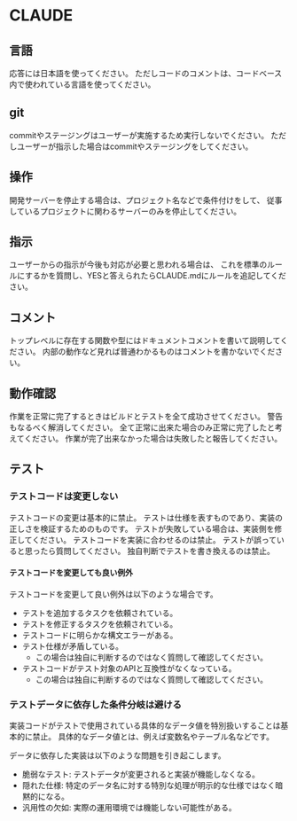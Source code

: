 # CLAUDE

## 言語
応答には日本語を使ってください。
ただしコードのコメントは、コードベース内で使われている言語を使ってください。

## git
commitやステージングはユーザーが実施するため実行しないでください。
ただしユーザーが指示した場合はcommitやステージングをしてください。

## 操作
開発サーバーを停止する場合は、プロジェクト名などで条件付けをして、
従事しているプロジェクトに関わるサーバーのみを停止してください。

## 指示
ユーザーからの指示が今後も対応が必要と思われる場合は、
これを標準のルールにするかを質問し、YESと答えられたらCLAUDE.mdにルールを追記してください。


<!-- from https://github.com/ncaq/dotfiles -->
## コメント
トップレベルに存在する関数や型にはドキュメントコメントを書いて説明してください。
内部の動作など見れば普通わかるものはコメントを書かないでください。

## 動作確認
作業を正常に完了するときはビルドとテストを全て成功させてください。
警告もなるべく解消してください。
全て正常に出来た場合のみ正常に完了したと考えてください。
作業が完了出来なかった場合は失敗したと報告してください。

## テスト

### テストコードは変更しない
テストコードの変更は基本的に禁止。
テストは仕様を表すものであり、実装の正しさを検証するためのものです。
テストが失敗している場合は、実装側を修正してください。
テストコードを実装に合わせるのは禁止。
テストが誤っていると思ったら質問してください。
独自判断でテストを書き換えるのは禁止。

#### テストコードを変更しても良い例外
テストコードを変更して良い例外は以下のような場合です。
- テストを追加するタスクを依頼されている。
- テストを修正するタスクを依頼されている。
- テストコードに明らかな構文エラーがある。
- テスト仕様が矛盾している。
    - この場合は独自に判断するのではなく質問して確認してください。
- テストコードがテスト対象のAPIと互換性がなくなっている。
    - この場合は独自に判断するのではなく質問して確認してください。

### テストデータに依存した条件分岐は避ける
実装コードがテストで使用されている具体的なデータ値を特別扱いすることは基本的に禁止。
具体的なデータ値とは、例えば変数名やテーブル名などです。

データに依存した実装は以下のような問題を引き起こします。

- 脆弱なテスト: テストデータが変更されると実装が機能しなくなる。
- 隠れた仕様: 特定のデータ名に対する特別な処理が明示的な仕様ではなく暗黙的になる。
- 汎用性の欠如: 実際の運用環境では機能しない可能性がある。
